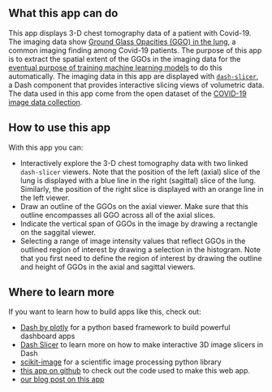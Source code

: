 ## What this app can do

This app displays 3-D chest tomography data of a patient with Covid-19. The imaging data show 
[Ground Glass Opacities (GGO) in the lung](https://en.wikipedia.org/wiki/Ground-glass_opacity#COVID-19), a common imaging 
finding among Covid-19 patients. The purpose of this app is to extract the spatial extent of the GGOs in the imaging
data for the 
[eventual purpose of training machine learning models](https://eoss-image-processing.github.io/2020/12/16/ct-app.html) 
to do this automatically.
The imaging data in this app are displayed with [`dash-slicer`](https://dash.plotly.com/slicer), a Dash component that 
provides interactive slicing views of volumetric data. The data used in this app come from the open dataset of
the [COVID-19 image data collection](https://github.com/ieee8023/covid-chestxray-dataset).

## How to use this app
With this app you can:

- Interactively explore the 3-D chest tomography data with two linked `dash-slicer` viewers. Note that the position of 
  the left (axial) slice of the lung is displayed with a blue line in the right (sagittal) slice of the lung. Similarly, 
  the position of the right slice is displayed with an orange line in the left viewer.
- Draw an outline of the GGOs on the axial viewer. Make sure that this outline encompasses all GGO across all of the 
  axial slices.
- Indicate the vertical span of GGOs in the image by drawing a rectangle on the saggital viewer.
- Selecting a range of image intensity values that reflect GGOs in the outlined region of interest by drawing a 
  selection in the histogram. Note that you first need to define the region of interest by drawing the outline and 
  height of GGOs in the axial and sagittal viewers.
  
## Where to learn more
If you want to learn how to build apps like this, check out:
- [Dash by plotly](https://plotly.com/dash/) for a python based framework to build powerful dashboard apps
- [Dash Slicer](https://dash.plotly.com/slicer) to learn more on how to make interactive 3D image slicers in Dash
- [scikit-image](https://scikit-image.org/docs/stable/user_guide.html) for a scientific image processing python library
- [this app on github](https://github.com/plotly/dash-sample-apps/tree/master/apps/dash-covid-xray) to check out the code used to make this web app.
- [our blog post on this app](https://eoss-image-processing.github.io/2020/12/16/ct-app.html)



